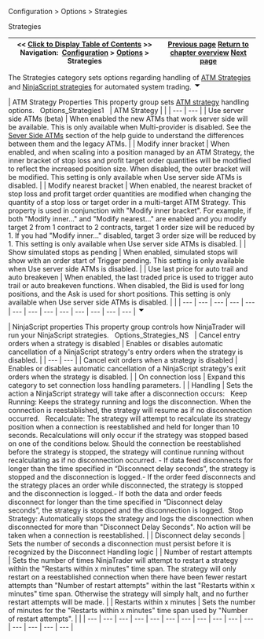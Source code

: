 ﻿
Configuration > Options > Strategies

Strategies

| << [Click to Display Table of Contents](options_strategies.md) >> **Navigation:**     [Configuration](configuration.md) > [Options](options.md) > Strategies | [Previous page](options_trading.md) [Return to chapter overview](options.md) [Next page](options_ati.md) |
| --- | --- |
The Strategies category sets options regarding handling of [ATM Strategies](atm_strategy.md) and [NinjaScript strategies](strategy.md) for automated system trading.
![tog_minus](tog_minus.gif)

| ATM Strategy Properties This property group sets [ATM strategy](atm_strategy.md) handling options.   Options_Strategies1     | ATM Strategy |  | | --- | --- | | Use server side ATMs (beta) | When enabled the new ATMs that work server side will be available. This is only available when Multi-provider is disabled. See the [Sever Side ATMs](server-side-atm-strategy.md) section of the help guide to understand the differences between them and the legacy ATMs. | | Modify inner bracket | When enabled, and when scaling into a position managed by an ATM Strategy, the inner bracket of stop loss and profit target order quantities will be modified to reflect the increased position size. When disabled, the outer bracket will be modified. This setting is only available when Use server side ATMs is disabled. | | Modify nearest bracket | When enabled, the nearest bracket of stop loss and profit target order quantities are modified when changing the quantity of a stop loss or target order in a multi-target ATM Strategy. This property is used in conjunction with "Modify inner bracket". For example, if both "Modify inner..." and "Modify nearest..." are enabled and you modify target 2 from 1 contract to 2 contracts, target 1 order size will be reduced by 1. If you had "Modify inner..." disabled, target 3 order size will be reduced by 1. This setting is only available when Use server side ATMs is disabled. | | Show simulated stops as pending | When enabled, simulated stops will show with an order start of Trigger pending. This setting is only available when Use server side ATMs is disabled. | | Use last price for auto trail and auto breakeven | When enabled, the last traded price is used to trigger auto trail or auto breakeven functions. When disabled, the Bid is used for long positions, and the Ask is used for short positions. This setting is only available when Use server side ATMs is disabled. | |
| --- | --- | --- | --- | --- | --- | --- | --- | --- | --- | --- | --- | --- |
![tog_minus](tog_minus.gif)

| NinjaScript properties This property group controls how NinjaTrader will run your NinjaScript strategies.    Options_Strategies_NS     | Cancel entry orders when a strategy is disabled | Enables or disables automatic cancellation of a NinjaScript strategy's entry orders when the strategy is disabled. | | --- | --- | | Cancel exit orders when a strategy is disabled | Enables or disables automatic cancellation of a NinjaScript strategy's exit orders when the strategy is disabled. | | On connection loss | Expand this category to set connection loss handling parameters. | | Handling | Sets the action a NinjaScript strategy will take after a disconnection occurs:   Keep Running: Keeps the strategy running and logs the disconnection. When the connection is reestablished, the strategy will resume as if no disconnection occurred.   Recalculate: The strategy will attempt to recalculate its strategy position when a connection is reestablished and held for longer than 10 seconds. Recalculations will only occur if the strategy was stopped based on one of the conditions below. Should the connection be reestablished before the strategy is stopped, the strategy will continue running without recalculating as if no disconnection occurred. - If data feed disconnects for longer than the time specified in “Disconnect delay seconds”, the strategy is stopped and the disconnection is logged.- If the order feed disconnects and the strategy places an order while disconnected, the strategy is stopped and the disconnection is logged.- If both the data and order feeds disconnect for longer than the time specified in “Disconnect delay seconds”, the strategy is stopped and the disconnection is logged.  Stop Strategy: Automatically stops the strategy and logs the disconnection when disconnected for more than "Disconnect Delay Seconds". No action will be taken when a connection is reestablished. | | Disconnect delay seconds | Sets the number of seconds a disconnection must persist before it is recognized by the Disconnect Handling logic | | Number of restart attempts | Sets the number of times NinjaTrader will attempt to restart a strategy within the "Restarts within x minutes" time span. The strategy will only restart on a reestablished connection when there have been fewer restart attempts than "Number of restart attempts" within the last "Restarts within x minutes" time span. Otherwise the strategy will simply halt, and no further restart attempts will be made. | | Restarts within x minutes | Sets the number of minutes for the "Restarts within x minutes" time span used by "Number of restart attempts". | |
| --- | --- | --- | --- | --- | --- | --- | --- | --- | --- | --- | --- | --- | --- | --- |

